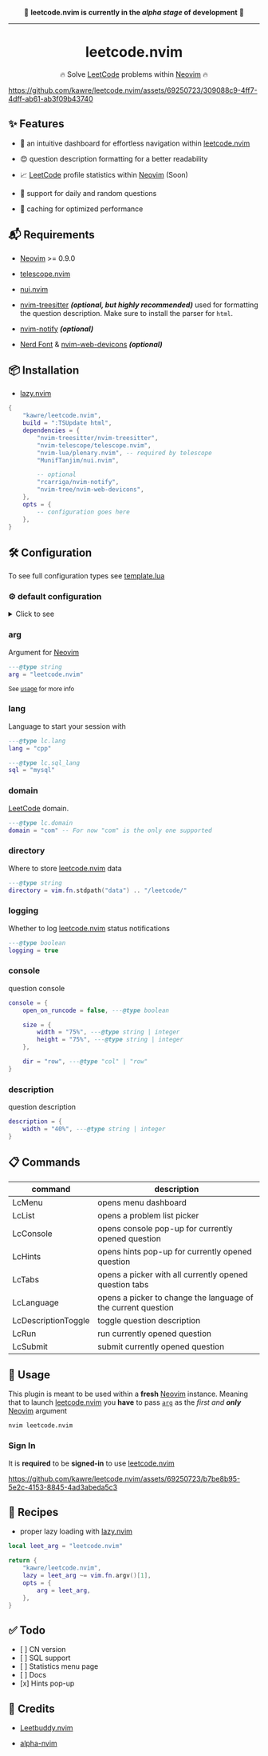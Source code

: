 <div align="center">

🚨 **leetcode.nvim is currently in the _alpha stage_ of development** 🚨

______________________________________________________________________

# leetcode.nvim

🔥 Solve [LeetCode] problems within [Neovim] 🔥

</div>

https://github.com/kawre/leetcode.nvim/assets/69250723/309088c9-4ff7-4dff-ab61-ab3f09b43740

## ✨ Features

- 📌 an intuitive dashboard for effortless navigation within [leetcode.nvim]

- 😍 question description formatting for a better readability

- 📈 [LeetCode] profile statistics within [Neovim] (Soon)

- 🔀 support for daily and random questions

- 💾 caching for optimized performance

## 📬 Requirements

- [Neovim] >= 0.9.0

- [telescope.nvim]

- [nui.nvim]

- [nvim-treesitter] _**(optional, but highly recommended)**_
  used for formatting the question description.
  Make sure to install the parser for `html`.

- [nvim-notify] _**(optional)**_

- [Nerd Font][nerd-font] & [nvim-web-devicons] _**(optional)**_

## 📦 Installation

- [lazy.nvim]

```lua
{
    "kawre/leetcode.nvim",
    build = ":TSUpdate html",
    dependencies = {
        "nvim-treesitter/nvim-treesitter",
        "nvim-telescope/telescope.nvim",
        "nvim-lua/plenary.nvim", -- required by telescope
        "MunifTanjim/nui.nvim",

        -- optional
        "rcarriga/nvim-notify",
        "nvim-tree/nvim-web-devicons",
    },
    opts = {
        -- configuration goes here
    },
}
```

<!-- [packer.nvim]: https://github.com/wbthomason/packer.nvim -->

## 🛠️ Configuration

To see full configuration types see [template.lua](./lua/leetcode/config/template.lua)

### ⚙️ default configuration

<details>
  <summary>Click to see</summary>

```lua
{
    ---@type lc.domain
    domain = "com", -- For now "com" is the only one supported

    ---@type string
    arg = "leetcode.nvim",

    ---@type lc.lang
    lang = "cpp",

    ---@type lc.sql
    sql = "mysql",

    ---@type string
    directory = vim.fn.stdpath("data") .. "/leetcode/",

    ---@type boolean
    logging = true,

    console = {
        ---@type boolean
        open_on_runcode = false,

        size = {
            width = "75%", ---@type string | integer
            height = "75%", ---@type string | integer
        },
        dir = "row", ---@type "col" | "row"
    },

    description = {
        width = "40%", ---@type string | integer
    },
}

```

</details>

### arg

Argument for [Neovim]

```lua
---@type string
arg = "leetcode.nvim"
```

<small>See [usage](#-usage) for more info</small>

### lang

Language to start your session with

```lua
---@type lc.lang
lang = "cpp"

---@type lc.sql_lang
sql = "mysql"
```

### domain

[LeetCode] domain.

```lua
---@type lc.domain
domain = "com" -- For now "com" is the only one supported
```

### directory

Where to store [leetcode.nvim] data

```lua
---@type string
directory = vim.fn.stdpath("data") .. "/leetcode/"
```

### logging

Whether to log [leetcode.nvim] status notifications

```lua
---@type boolean
logging = true
```

### console

question console

```lua
console = {
    open_on_runcode = false, ---@type boolean

    size = {
        width = "75%", ---@type string | integer
        height = "75%", ---@type string | integer
    },

    dir = "row", ---@type "col" | "row"
}
```

### description

question description

```lua
description = {
    width = "40%", ---@type string | integer
}
```

## 📋 Commands

| command             | description                                                   |
| ------------------- | ------------------------------------------------------------- |
| LcMenu              | opens menu dashboard                                          |
| LcList              | opens a problem list picker                                   |
| LcConsole           | opens console pop-up for currently opened question            |
| LcHints             | opens hints pop-up for currently opened question              |
| LcTabs              | opens a picker with all currently opened question tabs        |
| LcLanguage          | opens a picker to change the language of the current question |
| LcDescriptionToggle | toggle question description                                   |
| LcRun               | run currently opened question                                 |
| LcSubmit            | submit currently opened question                              |

## 🚀 Usage

This plugin is meant to be used within a **fresh** [Neovim] instance.
Meaning that to launch [leetcode.nvim] you **have** to pass
[`arg`](#arg) as the _first and **only**_ [Neovim] argument

`nvim leetcode.nvim`

### Sign In

It is **required** to be **signed-in** to use [leetcode.nvim]

https://github.com/kawre/leetcode.nvim/assets/69250723/b7be8b95-5e2c-4153-8845-4ad3abeda5c3

## 🍴 Recipes

- proper lazy loading with [lazy.nvim]

```lua
local leet_arg = "leetcode.nvim"

return {
    "kawre/leetcode.nvim",
    lazy = leet_arg ~= vim.fn.argv()[1],
    opts = {
        arg = leet_arg,
    },
}
```

## ✅ Todo

- \[ \] CN version
- \[ \] SQL support
- \[ \] Statistics menu page
- \[ \] Docs
- \[x\] Hints pop-up

## 🙌 Credits

- [Leetbuddy.nvim](https://github.com/Dhanus3133/Leetbuddy.nvim)

- [alpha-nvim](https://github.com/goolord/alpha-nvim)

[lazy.nvim]: https://github.com/folke/lazy.nvim
[leetcode]: https://leetcode.com
[leetcode.nvim]: https://github.com/kawre/leetcode.nvim
[neovim]: https://github.com/neovim/neovim
[nerd-font]: https://www.nerdfonts.com
[nui.nvim]: https://github.com/MunifTanjim/nui.nvim
[nvim-notify]: https://github.com/rcarriga/nvim-notify
[nvim-treesitter]: https://github.com/nvim-treesitter/nvim-treesitter
[nvim-web-devicons]: https://github.com/nvim-tree/nvim-web-devicons
[telescope.nvim]: https://github.com/nvim-telescope/telescope.nvim
